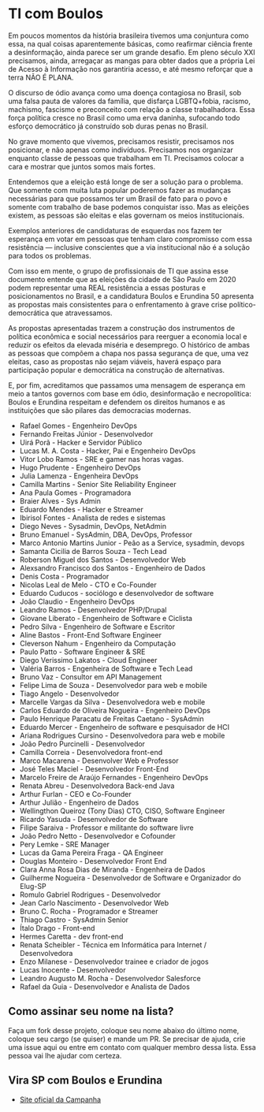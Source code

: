 # TI com Boulos

Em poucos momentos da história brasileira tivemos uma conjuntura como essa, na qual coisas aparentemente básicas, como reafirmar ciência frente a desinformação, ainda parece ser um grande desafio. Em pleno século XXI precisamos, ainda, arregaçar as mangas para obter dados que a própria Lei de Acesso à Informação nos garantiria acesso, e até mesmo reforçar que a terra NÃO É PLANA.

O discurso de ódio avança como uma doença contagiosa no Brasil, sob uma falsa pauta de valores da família, que disfarça LGBTQ+fobia, racismo, machismo, fascismo e preconceito com relação a classe trabalhadora. Essa força política cresce no Brasil como uma erva daninha, sufocando todo esforço democrático já construído sob duras penas no Brasil.

No grave momento que vivemos, precisamos resistir, precisamos nos posicionar, e não apenas como indivíduos. Precisamos nos organizar enquanto classe de pessoas que trabalham em TI. Precisamos colocar a cara e mostrar que juntos somos mais fortes.

Entendemos que a eleição está longe de ser a solução para o problema. Que somente com muita luta popular poderemos fazer as mudanças necessárias para que possamos ter um Brasil de fato para o povo e somente com trabalho de base podemos conquistar isso. Mas as eleições existem, as pessoas são eleitas e elas governam os meios institucionais.

Exemplos anteriores de candidaturas de esquerdas nos fazem ter esperança em votar em pessoas que tenham claro compromisso com essa resistência — inclusive conscientes que a via institucional não é a solução para todos os problemas.

Com isso em mente, o grupo de profissionais de TI que assina esse documento entende que as eleições da cidade de São Paulo em 2020 podem representar uma REAL resistência a essas posturas e posicionamentos no Brasil, e a candidatura Boulos e Erundina 50 apresenta as propostas mais consistentes para o enfrentamento à grave crise político-democrática que atravessamos.

As propostas apresentadas trazem a construção dos instrumentos de política econômica e social necessários para reerguer a economia local e reduzir os efeitos da elevada miséria e desemprego. O histórico de ambas as pessoas que compõem a chapa nos passa segurança de que, uma vez eleitas, caso as propostas não sejam viáveis, haverá espaço para participação popular e democrática na construção de alternativas.

E, por fim, acreditamos que passamos uma mensagem de esperança em meio a tantos governos com base em ódio, desinformação e necropolítica: Boulos e Erundina respeitam e defendem os direitos humanos e as instituições que são pilares das democracias modernas.

 - Rafael Gomes - Engenheiro DevOps
 - Fernando Freitas Júnior - Desenvolvedor
 - Uirá Porã - Hacker e Servidor Público
 - Lucas M. A. Costa - Hacker, Pai e Engenheiro DevOps
 - Vitor Lobo Ramos - SRE e gamer nas horas vagas.
 - Hugo Prudente - Engenheiro DevOps
 - Julia Lamenza - Engenheira DevOps 
 - Camilla Martins - Senior Site Reliability Engineer 
 - Ana Paula Gomes - Programadora
 - Braier Alves - Sys Admin
 - Eduardo Mendes - Hacker e Streamer
 - Ibirisol Fontes - Analista de redes e sistemas
 - Diego Neves - Sysadmin, DevOps, NetAdmin
 - Bruno Emanuel - SysAdmin, DBA, DevOps, Professor
 - Marco Antonio Martins Junior - Peão as a Service, sysadmin, devops
 - Samanta Cicilia de Barros Souza - Tech Lead
 - Roberson Miguel dos Santos - Desenvolvedor Web
 - Alexsandro Francisco dos Santos - Engenheiro de Dados
 - Denis Costa - Programador
 - Nicolas Leal de Melo - CTO e Co-Founder
 - Eduardo Cuducos - sociólogo e desenvolvedor de software
 - João Claudio - Engenheiro DevOps
 - Leandro Ramos - Desenvolvedor PHP/Drupal
 - Giovane Liberato - Engenheiro de Software e Ciclista
 - Pedro Silva - Engenheiro de Software e Escritor
 - Aline Bastos - Front-End Software Engineer
 - Cleverson Nahum - Engenheiro da Computação
 - Paulo Patto - Software Engineer & SRE
 - Diego Verissimo Lakatos - Cloud Engineer
 - Valéria Barros - Engenheira de Software e Tech Lead
 - Bruno Vaz - Consultor em API Management
 - Felipe Lima de Souza - Desenvolvedor para web e mobile
 - Tiago Angelo - Desenvolvedor
 - Marcelle Vargas da Silva - Desenvolvedora web e mobile
 - Carlos Eduardo de Oliveira Nogueira - Engenheiro DevOps
 - Paulo Henrique Paracatu de Freitas Caetano - SysAdmin
 - Eduardo Mercer - Engenheiro de software e pesquisador de HCI
 - Ariana Rodrigues Cursino - Desenvolvedora para web e mobile
 - João Pedro Purcinelli - Desenvolvedor
 - Camilla Correia - Desenvolvedora front-end
 - Marco Macarena - Desenvolver Web e Professor
 - José Teles Maciel - Desenvolvedor Front-End
 - Marcelo Freire de Araújo Fernandes - Engenheiro DevOps
 - Renata Abreu - Desenvolvedora Back-end Java
 - Arthur Furlan - CEO e Co-Founder
 - Arthur Julião - Engenheiro de Dados
 - Wellingthon Queiroz (Tony Dias) CTO, CISO, Software Engineer
 - Ricardo Yasuda - Desenvolvedor de Software
 - Filipe Saraiva - Professor e militante do software livre
 - João Pedro Netto - Desenvolvedor e Cofounder
 - Pery Lemke - SRE Manager
 - Lucas da Gama Pereira Fraga - QA Engineer
 - Douglas Monteiro - Desenvolvedor Front End
 - Clara Anna Rosa Dias de Miranda - Engenheira de Dados
 - Guilherme Nogueira - Desenvolvedor de Software e Organizador do Elug-SP 
 - Romulo Gabriel Rodrigues - Desenvolvedor
 - Jean Carlo Nascimento - Desenvolvedor Web
 - Bruno C. Rocha - Programador e Streamer
 - Thiago Castro - SysAdmin Senior
 - Ítalo Drago - Front-end
 - Hermes Caretta - dev front-end
 - Renata Scheibler - Técnica em Informática para Internet / Desenvolvedora
 - Enzo Milanese - Desenvolvedor trainee e criador de jogos
 - Lucas Inocente - Desenvolvedor
 - Leandro Augusto M. Rocha - Desenvolvedor Salesforce
 - Rafael da Guia - Desenvolvedor e Analista de Dados

## Como assinar seu nome na lista?

Faça um fork desse projeto, coloque seu nome abaixo do último nome, coloque seu cargo (se quiser) e mande um PR. Se precisar de ajuda, crie uma issue aqui ou entre em contato com qualquer membro dessa lista. Essa pessoa vai lhe ajudar com certeza.

## Vira SP com Boulos e Erundina

- [Site oficial da Campanha](https://virasp.com.br/)
